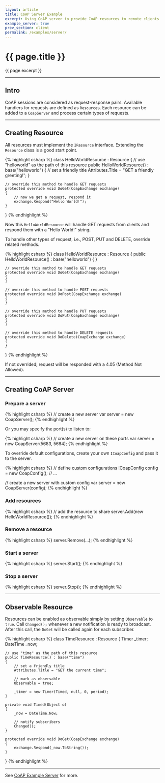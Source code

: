```yaml
---
layout: article
title: CoAP Server Example
excerpt: Using CoAP server to provide CoAP resources to remote clients.
example_server: true
prev_section: client
permalink: /examples/server/
---
```


# {{ page.title }}

{{ page.excerpt }}

------------------

## Intro

CoAP sessions are considered as request-response pairs.
Available handlers for requests are defined as `Resource`s.
Each resource can be added to a `CoapServer` and process certain types of requests.

<hr class="soften"/>

## Creating Resource

All resources must implement the `IResource` interface.
Extending the `Resource` class is a good start point.

{% highlight csharp %}
class HelloWorldResource : Resource
{
	// use "helloworld" as the path of this resource
	public HelloWorldResource() : base("helloworld")
	{
		// set a friendly title
		Attributes.Title = "GET a friendly greeting!";
	}
	
	// override this method to handle GET requests
	protected override void DoGet(CoapExchange exchange)
	{
		// now we get a request, respond it
		exchange.Respond("Hello World!");
	}
}
{% endhighlight %}

Now this `HelloWorldResource` will handle GET requests from clients
and respond them with a "Hello World!" string.

To handle other types of request, i.e., POST, PUT and DELETE, override
related methods.

{% highlight csharp %}
class HelloWorldResource : Resource
{
	public HelloWorldResource() : base("helloworld")
	{
	}
	
	// override this method to handle GET requests
	protected override void DoGet(CoapExchange exchange)
	{
	}
	
	// override this method to handle POST requests
	protected override void DoPost(CoapExchange exchange)
	{
	}
	
	// override this method to handle PUT requests
	protected override void DoPut(CoapExchange exchange)
	{
	}
	
	// override this method to handle DELETE requests
	protected override void DoDelete(CoapExchange exchange)
	{
	}
}
{% endhighlight %}

If not overrided, request will be responded with a 4.05 (Method Not Allowed).

<hr class="soften"/>

## Creating CoAP Server

### Prepare a server

{% highlight csharp %}
// create a new server
var server = new CoapServer();
{% endhighlight %}

Or you may specify the port(s) to listen to:

{% highlight csharp %}
// create a new server on these ports
var server = new CoapServer(5683, 5684);
{% endhighlight %}

To override default configurations, create your own `ICoapConfig`
and pass it to the server.

{% highlight csharp %}
// define custom configurations
ICoapConfig config = new CoapConfig();
// ...

// create a new server with custom config
var server = new CoapServer(config);
{% endhighlight %}

### Add resources

{% highlight csharp %}
// add the resource to share
server.Add(new HelloWorldResource());
{% endhighlight %}

### Remove a resource

{% highlight csharp %}
server.Remove(...);
{% endhighlight %}

### Start a server

{% highlight csharp %}
server.Start();
{% endhighlight %}

### Stop a server

{% highlight csharp %}
server.Stop();
{% endhighlight %}

<hr class="soften"/>

## Observable Resource

Resources can be enabled as observable simply by setting `Observable` to `true`.
Call `Changed();` whenever a new notification is ready to broadcast.
After this call, the `DoGet` will be called again for each subscriber.

{% highlight csharp %}
class TimeResource : Resource
{
	Timer _timer;
	DateTime _now;

	// use "time" as the path of this resource
	public TimeResource() : base("time")
	{
		// set a friendly title
		Attributes.Title = "GET the current time";
		
		// mark as observable
		Observable = true;
		
		_timer = new Timer(Timed, null, 0, period);
	}
	
	private void Timed(Object o)
	{
		_now = DateTime.Now;
		
		// notify subscribers
		Changed();
	}
	
	protected override void DoGet(CoapExchange exchange)
	{
		exchange.Respond(_now.ToString());
	}
}
{% endhighlight %}

<hr class="soften"/>

See [CoAP Example Server](https://github.com/smeshlink/CoAP.NET/tree/master/CoAP.Example/CoAP.Server) for more.

